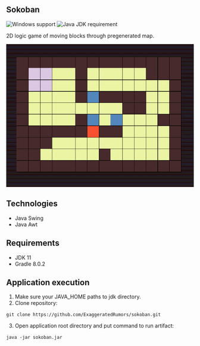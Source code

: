 ## Sokoban

![Windows support](https://img.shields.io/badge/Platform-Windows-lightgrey) ![Java JDK requirement](https://img.shields.io/badge/JDK-17-green)

2D logic game of moving blocks through pregenerated map.

![Preview](images/preview.png)

## Technologies

- Java Swing
- Java Awt

## Requirements

- JDK 11
- Gradle 8.0.2

## Application execution

1. Make sure your JAVA_HOME paths to jdk directory.
2. Clone repository:
```
git clone https://github.com/ExaggeratedRumors/sokoban.git
```
3. Open application root directory and put command to run artifact:
```
java -jar sokoban.jar
```
